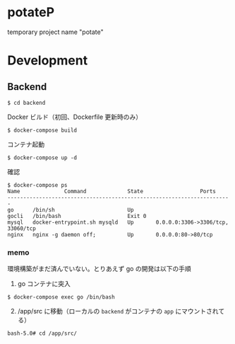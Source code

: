 # potateP
temporary project name "potate"

# Development

## Backend
```
$ cd backend
```

Docker ビルド（初回、Dockerfile 更新時のみ）
```
$ docker-compose build
```

コンテナ起動
```
$ docker-compose up -d
```

確認
```
$ docker-compose ps
Name              Command             State                  Ports
-----------------------------------------------------------------------
go      /bin/sh                       Up
gocli   /bin/bash                     Exit 0
mysql   docker-entrypoint.sh mysqld   Up       0.0.0.0:3306->3306/tcp, 33060/tcp
nginx   nginx -g daemon off;          Up       0.0.0.0:80->80/tcp
```

### memo
環境構築がまだ済んでいない。とりあえず go の開発は以下の手順

1. go コンテナに突入
```
$ docker-compose exec go /bin/bash
```
2. /app/src に移動（ローカルの `backend` がコンテナの `app` にマウントされてる）
```
bash-5.0# cd /app/src/
```

